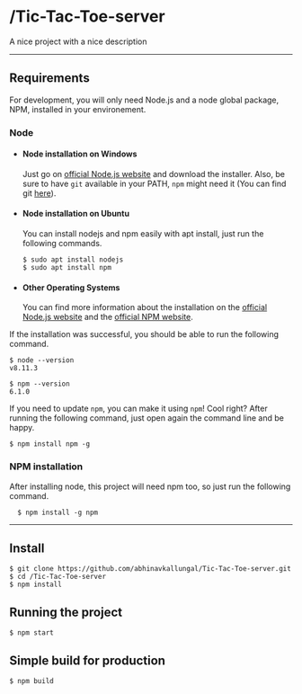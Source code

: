 # /Tic-Tac-Toe-server

A nice project with a nice description

---
## Requirements

For development, you will only need Node.js and a node global package, NPM, installed in your environement.

### Node
- #### Node installation on Windows

  Just go on [official Node.js website](https://nodejs.org/) and download the installer.
Also, be sure to have `git` available in your PATH, `npm` might need it (You can find git [here](https://git-scm.com/)).

- #### Node installation on Ubuntu

  You can install nodejs and npm easily with apt install, just run the following commands.

      $ sudo apt install nodejs
      $ sudo apt install npm

- #### Other Operating Systems
  You can find more information about the installation on the [official Node.js website](https://nodejs.org/) and the [official NPM website](https://npmjs.org/).

If the installation was successful, you should be able to run the following command.

    $ node --version
    v8.11.3

    $ npm --version
    6.1.0

If you need to update `npm`, you can make it using `npm`! Cool right? After running the following command, just open again the command line and be happy.

    $ npm install npm -g

###
### NPM installation
  After installing node, this project will need npm too, so just run the following command.

      $ npm install -g npm

---

## Install

    $ git clone https://github.com/abhinavkallungal/Tic-Tac-Toe-server.git
    $ cd /Tic-Tac-Toe-server
    $ npm install


## Running the project

    $ npm start

## Simple build for production

    $ npm build